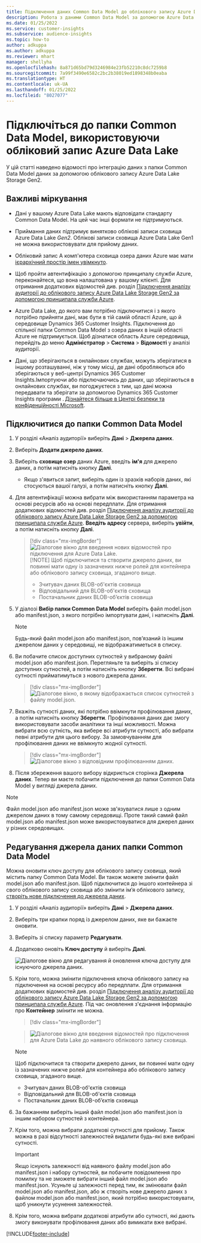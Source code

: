 ```yaml
---
title: Підключення даних Common Data Model до облікового запису Azure Data Lake
description: Робота з даними Common Data Model за допомогою Azure Data Lake Storage.
ms.date: 01/25/2022
ms.service: customer-insights
ms.subservice: audience-insights
ms.topic: how-to
author: adkuppa
ms.author: adkuppa
ms.reviewer: mhart
manager: shellyha
ms.openlocfilehash: 8a871d65bd79d3246984e23fb52210c8dc7259b8
ms.sourcegitcommit: 7a99f3490e6582c2bc2b38019ed1898348b0eaba
ms.translationtype: HT
ms.contentlocale: uk-UA
ms.lasthandoff: 01/25/2022
ms.locfileid: "8027077"
---
```

# <a name="connect-to-a-common-data-model-folder-using-an-azure-data-lake-account"></a>Підключіться до папки Common Data Model, використовуючи обліковий запис Azure Data Lake

У цій статті наведено відомості про інтеграцію даних з папки Common Data Model даних за допомогою облікового запису Azure Data Lake Storage Gen2.

## <a name="important-considerations"></a>Важливі міркування

- Дані у вашому Azure Data Lake мають відповідати стандарту Common Data Model. На цей час інші формати не підтримуються.

- Приймання даних підтримує винятково облікові записи сховища Azure Data Lake *Gen2*. Облікові записи сховища Azure Data Lake Gen1 не можна використовувати для прийому даних.

- Обліковий запис А комп'ютера сховища озера даних Azure має мати [ієрархічний простір імен увімкнуто](/azure/storage/blobs/data-lake-storage-namespace).

- Щоб пройти автентифікацію з допомогою принципалу служби Azure, переконайтеся, що вона налаштована у вашому клієнті. Для отримання додаткових відомостей див. розділ [Підключення аналізу аудиторії до облікового запису Azure Data Lake Storage Gen2 за допомогою принципала служби Azure](connect-service-principal.md).

- Azure Data Lake, до якого вам потрібно підключитися і з якого потрібно прийняти дані, має бути в тій самій області Azure, що й середовище Dynamics 365 Customer Insights. Підключення до спільної папки Common Data Model з озера даних в іншій області Azure не підтримується. Щоб дізнатися область Azure середовища, перейдіть до меню **Адміністратор** > **Система** > **Відомості** у аналізі аудиторії.

- Дані, що зберігаються в онлайнових службах, можуть зберігатися в іншому розташуванні, ніж у тому місці, де дані обробляються або зберігаються у веб-центрі Dynamics 365 Customer Insights.Імпортуючи або підключаючись до даних, що зберігаються в онлайнових службах, ви погоджуєтеся з тим, що дані можна передавати та зберігати за допомогою Dynamics 365 Customer Insights програми . [Дізнайтеся більше в Центрі безпеки та конфіденційності Microsoft](https://www.microsoft.com/trust-center).

## <a name="connect-to-a-common-data-model-folder"></a>Підключитися до папки Common Data Model

1. У розділі «Аналіз аудиторії» виберіть **Дані** > **Джерела даних**.

1. Виберіть **Додати джерело даних**.

1. Виберіть **сховище озер** даних Azure, введіть **ім'я** для джерело даних, а потім натисніть кнопку **Далі**.

   - Якщо з'явиться запит, виберіть один із зразків наборів даних, які стосуються вашої галузі, а потім натисніть кнопку **Далі**. 

1. Для автентифікації можна вибрати між використанням параметра на основі ресурсів або на основі передплати. Для отримання додаткових відомостей див. розділ [Підключення аналізу аудиторії до облікового запису Azure Data Lake Storage Gen2 за допомогою принципала служби Azure](connect-service-principal.md). **Введіть адресу** сервера, виберіть **увійти**, а потім натисніть кнопку **Далі**.
   > [!div class="mx-imgBorder"]
   > ![Діалогове вікно для введення нових відомостей про підключення для Azure Data Lake.](media/enter-new-storage-details.png)
   > [!NOTE]
   > Щоб підключитися та створити джерело даних, ви повинні мати одну із зазначених нижче ролей для контейнера або облікового запису сховища, згаданого вище.
   >  - Зчитувач даних BLOB-об'єктів сховища
   >  - Відповідальний для BLOB-об'єктів сховища
   >  - Постачальник даних BLOB-об’єктів сховища

1. У діалозі **Вибір папки Common Data Model** виберіть файл model.json або manifest.json, з якого потрібно імпортувати дані, і натисніть **Далі**.
   > [!NOTE]
   > Будь-який файл model.json або manifest.json, пов’язаний із іншим джерелом даних у середовищі, не відображатиметься в списку.

1. Ви побачите список доступних сутностей у вибраному файлі model.json або manifest.json. Перегляньте та виберіть зі списку доступних сутностей, а потім натисніть кнопку **Зберегти**. Всі вибрані сутності прийматимуться з нового джерела даних.
   > [!div class="mx-imgBorder"]
   > ![Діалогове вікно, в якому відображається список сутностей з файлу model.json.](media/review-entities.png)

8. Вкажіть сутності даних, які потрібно ввімкнути профілювання даних, а потім натисніть кнопку **Зберегти**. Профілювання даних дає змогу використовувати засоби аналітики та інші можливості. Можна вибрати всю сутність, яка вибере всі атрибути сутності, або вибрати певні атрибути для цього вибору. За замовчуванням для профілювання даних не ввімкнуто жодної сутності.
   > [!div class="mx-imgBorder"]
   > ![Діалогове вікно з відповідним профілюванням даних.](media/dataprofiling-entities.png)

9. Після збереження вашого вибору відкриється сторінка **Джерела даних**. Тепер ви маєте побачити підключення до папки Common Data Model у вигляді джерела даних.

> [!NOTE]
> Файл model.json або manifest.json може зв'язуватися лише з одним джерелом даних в тому самому середовищі. Проте такий самий файл model.json або manifest.json може використовуватися для джерел даних у різних середовищах.

## <a name="edit-a-common-data-model-folder-data-source"></a>Редагування джерела даних папки Common Data Model

Можна оновити ключ доступу для облікового запису сховища, який містить папку Common Data Model. Ви також можете змінити файл model.json або manifest.json. Щоб підключитися до іншого контейнера зі свого облікового запису сховища або змінити ім’я облікового запису, [створіть нове підключення до джерела даних](#connect-to-a-common-data-model-folder).

1. У розділі «Аналіз аудиторії» виберіть **Дані** > **Джерела даних**.

2. Виберіть три крапки поряд із джерелом даних, яке ви бажаєте оновити.

3. Виберіть зі списку параметр **Редагувати**.

4. Додатково оновіть **Ключ доступу** й виберіть **Далі**.

   ![Діалогове вікно для редагування й оновлення ключа доступу для існуючого джерела даних.](media/edit-access-key.png)

5. Крім того, можна змінити підключення ключа облікового запису на підключення на основі ресурсу або передплати. Для отримання додаткових відомостей див. розділ [Підключення аналізу аудиторії до облікового запису Azure Data Lake Storage Gen2 за допомогою принципала служби Azure](connect-service-principal.md). Під час оновлення з'єднання інформацію про **Контейнер** змінити не можна.
   > [!div class="mx-imgBorder"]

   > ![Діалогове вікно для введення відомостей про підключення для Azure Data Lake до наявного облікового запису сховища.](media/enter-existing-storage-details.png)

   > [!NOTE]
   > Щоб підключитися та створити джерело даних, ви повинні мати одну із зазначених нижче ролей для контейнера або облікового запису сховища, згаданого вище.
   >  - Зчитувач даних BLOB-об'єктів сховища
   >  - Відповідальний для BLOB-об'єктів сховища
   >  - Постачальник даних BLOB-об’єктів сховища


6. За бажанням виберіть інший файл model.json або manifest.json із іншим набором сутностей з контейнера.

7. Крім того, можна вибрати додаткові сутності для прийому. Також можна в разі відсутності залежностей видалити будь-які вже вибрані сутності.

   > [!IMPORTANT]
   > Якщо існують залежності від наявного файлу model.json або manifest.json і набору сутностей, ви побачите повідомлення про помилку та не зможете вибрати інший файл model.json або manifest.json. Усуньте ці залежності перед тим, як змінювати файл model.json або manifest.json, або ж створіть нове джерело даних з файлом model.json або manifest.json, який потрібно використовувати, щоб уникнути усунення залежностей.

8. Крім того, можна вибрати додаткові атрибути або сутності, які дають змогу виконувати профілювання даних або вимикати вже вибрані.   


[!INCLUDE[footer-include](../includes/footer-banner.md)]
